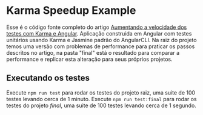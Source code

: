 # Karma Speedup Example

Esse é o código fonte completo do artigo [Aumentando a velocidade dos testes com Karma e Angular](https://medium.com/@michael.silva/aumentando-a-velocidade-dos-testes-com-karma-e-angular-72a665592b58).
Aplicação construida em Angular com testes unitários usando Karma e Jasmine padrão do AngularCLI. Na raiz do projeto temos uma versão com problemas de performance para praticar os passos descritos no artigo, na pasta "final" está o resultado para comparar a performance e replicar esta alteração para seus próprios projetos.  

## Executando os testes

Execute `npm run test` para rodar os testes do projeto raiz, uma suite de 100 testes levando cerca de 1 minuto.
Execute `npm run test:final` para rodar os testes do projeto *final*, uma suite de 100 testes levando cerca de 1 segundo.

